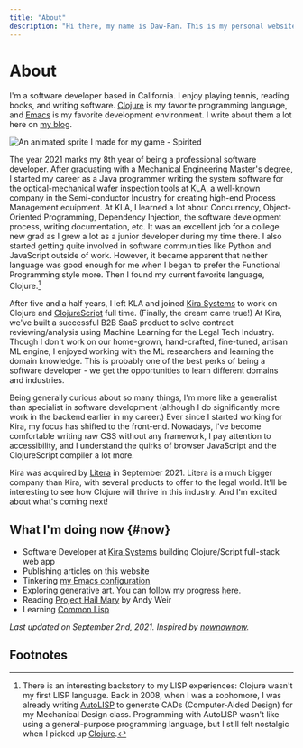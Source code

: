 ```yaml
---
title: "About"
description: "Hi there, my name is Daw-Ran. This is my personal website, where I share my writings and other public information about myself."
---
```


# About

I'm a software developer based in California. I enjoy playing tennis, reading
books, and writing software.  [Clojure][Clojure] is my favorite programming
language, and [Emacs][Emacs] is my favorite development environment.  I write
about them a lot here on [my blog][my blog].

![An animated sprite I made for my game - Spirited](/images/sprite.gif "An animated sprite I made for my game - Spirited")

The year 2021 marks my 8th year of being a professional software developer.
After graduating with a Mechanical Engineering Master's degree, I started my
career as a Java programmer writing the system software for the
optical-mechanical wafer inspection tools at [KLA][KLA], a well-known company in
the Semi-conductor Industry for creating high-end Process Management equipment.
At KLA, I learned a lot about Concurrency, Object-Oriented Programming,
Dependency Injection, the software development process, writing documentation,
etc.  It was an excellent job for a college new grad as I grew a lot as a junior
developer during my time there.  I also started getting quite involved in
software communities like Python and JavaScript outside of work.  However, it
became apparent that neither language was good enough for me when I began to
prefer the Functional Programming style more.  Then I found my current favorite
language, Clojure.[^1]

After five and a half years, I left KLA and joined [Kira Systems][Kira Systems]
to work on Clojure and [ClojureScript][ClojureScript] full time.  (Finally, the
dream came true!)  At Kira, we've built a successful B2B SaaS product to solve
contract reviewing/analysis using Machine Learning for the Legal Tech Industry.
Though I don't work on our home-grown, hand-crafted, fine-tuned, artisan ML
engine, I enjoyed working with the ML researchers and learning the domain
knowledge.  This is probably one of the best perks of being a software
developer - we get the opportunities to learn different domains and industries.

Being generally curious about so many things, I'm more like a generalist than
specialist in software development (although I do significantly more work in the
backend earlier in my career.)  Ever since I started working for Kira, my focus
has shifted to the front-end.  Nowadays, I've become comfortable writing raw CSS
without any framework, I pay attention to accessibility, and I understand the
quirks of browser JavaScript and the ClojureScript compiler a lot more.

Kira was acquired by [Litera][Litera] in September 2021. Litera is a much bigger
company than Kira, with several products to offer to the legal world. It'll be
interesting to see how Clojure will thrive in this industry.  And I'm excited
about what's coming next!

## What I'm doing now {#now}

* Software Developer at [Kira Systems][Kira Systems] building Clojure/Script
  full-stack web app
* Publishing articles on this website
* Tinkering [my Emacs configuration][Emacs configuration]
* Exploring generative art. You can follow my progress [here][sketches].
* Reading [Project Hail Mary][Project Hail Mary] by Andy Weir
* Learning [Common Lisp][Common Lisp]

_Last updated on September 2nd, 2021. Inspired by [nownownow][nownownow]._

## Footnotes

[^1]: There is an interesting backstory to my LISP experiences: Clojure wasn't my first LISP language.  Back in 2008, when I was a sophomore, I was already writing [AutoLISP][AutoLisp] to generate CADs (Computer-Aided Design) for my Mechanical Design class.  Programming with AutoLISP wasn't like using a general-purpose programming language, but I still felt nostalgic when I picked up [Clojure][Clojure].


[ClojureScript]: https://clojurescript.org/
[Clojure]: https://clojure.org/
[Emacs configuration]: https://github.com/dawranliou/emacs.d
[Emacs]: https://www.gnu.org/software/emacs/
[Kira Systems]: https://kirasystems.com/
[Project Hail Mary]: https://www.goodreads.com/book/show/54493401-project-hail-mary
[React]: https://reactjs.org/
[my blog]: /blog/
[nownownow]: https://nownownow.com/about
[sketches]: https://github.com/dawranliou/sketch
[AutoLISP]:https://en.wikipedia.org/wiki/AutoLISP
[Litera]:https://www.litera.com/
[LISP]:https://en.wikipedia.org/wiki/Lisp_(programming_language)
[KLA]:https://www.kla-tencor.com/
[Common Lisp]:https://lisp-lang.org/
